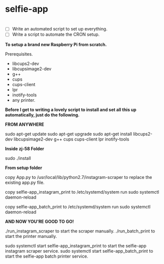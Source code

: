 # selfie-app
#

- [ ] Write an automated script to set up everything.
- [ ] Write a script to automate the CRON setup.

**To setup a brand new Raspberry Pi from scratch.**

Prerequisites.

- libcups2-dev
- libcupsimage2-dev
- g++
- cups
- cups-client
- lpr
- inotify-tools
- any printer.

**Before I get to writing a lovely script to install and set all this up automatically, just do the following.**

__FROM ANYWHERE__

sudo apt-get update
sudo apt-get upgrade
sudo apt-get install libcups2-dev libcupsimage2-dev g++ cups cups-client lpr inotify-tools

__Inside zj-58 Folder__

sudo ./install

__From setup folder__

copy App.py to /usr/local/lib/python2.7/instagram-scraper to replace the existing app.py file.

copy selfie-app_instagram_print to /etc/systemd/system
run sudo systemctl daemon-reload
 
copy selfie-app_batch_print to /etc/systemd/system
run sudo systemctl daemon-reload

**AND NOW YOU'RE GOOD TO GO!**

./run_instagram_scraper to start the scraper manually.
./run_batch_print to start the printer manually.

sudo systemctl start selfie-app_instagram_print to start the selfie-app instagram scraper service.
sudo systemctl start selfie-app_batch_print to start the selfie-app batch printer service.
